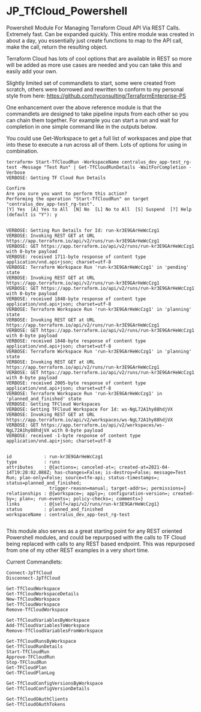 # JP_TfCloud_Powershell
Powershell Module For Managing Terraform Cloud API Via REST Calls.   Extremely fast.   Can be expanded quickly.   This entire module was created in about a day, you essentially just create functions to map to the API call, make the call, return the resulting object.

Terraform Cloud has lots of cool options that are available in REST so more will be added as more use cases are needed and you can take this and easily add your own.

Slightly limited set of commandlets to start, some were created from scratch, others were borrowed and rewritten to conform to my personal style from here: https://github.com/tyconsulting/TerraformEnterprise-PS

One enhancement over the above reference module is that the commandlets are designed to take pipeline inputs from each other so you can chain them together.  For example you can start a run and wait for completion in one simple command like in the outputs below.

You could use Get-Workspace to get a full list of workspaces and pipe that into these to execute a run across all of them.   Lots of options for using in combination.

```
terraform> Start-TfCloudRun -WorkspaceName centralus_dev_app-test_rg-test -Message "Test Run" | Get-TfCloudRunDetails -WaitForCompletion -Verbose
VERBOSE: Getting TF Cloud Run Details

Confirm
Are you sure you want to perform this action?
Performing the operation "Start-TfCloudRun" on target "centralus_dev_app-test_rg-test".
[Y] Yes  [A] Yes to All  [N] No  [L] No to All  [S] Suspend  [?] Help (default is "Y"): y


VERBOSE: Getting Run Details for Id: run-kr3E9GArHeWcCzg1
VERBOSE: Invoking REST GET at URL https://app.terraform.io/api/v2/runs/run-kr3E9GArHeWcCzg1
VERBOSE: GET https://app.terraform.io/api/v2/runs/run-kr3E9GArHeWcCzg1 with 0-byte payload
VERBOSE: received 1711-byte response of content type application/vnd.api+json; charset=utf-8
VERBOSE: Terraform Workspace Run 'run-kr3E9GArHeWcCzg1' in 'pending' state
VERBOSE: Invoking REST GET at URL https://app.terraform.io/api/v2/runs/run-kr3E9GArHeWcCzg1
VERBOSE: GET https://app.terraform.io/api/v2/runs/run-kr3E9GArHeWcCzg1 with 0-byte payload
VERBOSE: received 1848-byte response of content type application/vnd.api+json; charset=utf-8
VERBOSE: Terraform Workspace Run 'run-kr3E9GArHeWcCzg1' in 'planning' state
VERBOSE: Invoking REST GET at URL https://app.terraform.io/api/v2/runs/run-kr3E9GArHeWcCzg1
VERBOSE: GET https://app.terraform.io/api/v2/runs/run-kr3E9GArHeWcCzg1 with 0-byte payload
VERBOSE: received 1848-byte response of content type application/vnd.api+json; charset=utf-8
VERBOSE: Terraform Workspace Run 'run-kr3E9GArHeWcCzg1' in 'planning' state
VERBOSE: Invoking REST GET at URL https://app.terraform.io/api/v2/runs/run-kr3E9GArHeWcCzg1
VERBOSE: GET https://app.terraform.io/api/v2/runs/run-kr3E9GArHeWcCzg1 with 0-byte payload
VERBOSE: received 2005-byte response of content type application/vnd.api+json; charset=utf-8
VERBOSE: Terraform Workspace Run 'run-kr3E9GArHeWcCzg1' in 'planned_and_finished' state
VERBOSE: Getting TFCloud Workspaces
VERBOSE: Getting TFCloud Workspace For Id: ws-NgL72A1hy88hdjVX
VERBOSE: Invoking REST GET at URL https://app.terraform.io/api/v2/workspaces/ws-NgL72A1hy88hdjVX
VERBOSE: GET https://app.terraform.io/api/v2/workspaces/ws-NgL72A1hy88hdjVX with 0-byte payload
VERBOSE: received -1-byte response of content type application/vnd.api+json; charset=utf-8


id            : run-kr3E9GArHeWcCzg1
type          : runs
attributes    : @{actions=; canceled-at=; created-at=2021-04-14T19:28:02.088Z; has-changes=False; is-destroy=False; message=Test Run; plan-only=False; source=tfe-api; status-timestamps=; status=planned_and_finished;
                trigger-reason=manual; target-addrs=; permissions=}
relationships : @{workspace=; apply=; configuration-version=; created-by=; plan=; run-events=; policy-checks=; comments=}
links         : @{self=/api/v2/runs/run-kr3E9GArHeWcCzg1}
status        : planned_and_finished
workspaceName : centralus_dev_app-test_rg-test


```

This module also serves as a great starting point for any REST oriented Powershell modules, and could be repurposed with the calls to TF Cloud being replaced with calls to any REST based endpoint.   This was repurposed from one of my other REST examples in a very short time.

Current Commandlets:

```
Connect-JpTfCloud
Disconnect-JpTfCloud
```

```
Get-TfCloudWorkspace
Get-TfCloudWorkspaceDetails
New-TfCloudWorkspace
Set-TfCloudWorkspace
Remove-TfCloudWorkspace
```

```
Get-TfCloudVariablesByWorkspace
Add-TfCloudVariablesToWorkspace
Remove-TfCloudVariablesFromWorkspace
```

```
Get-TfCloudRunsByWorkspace
Get-TfCloudRunDetails
Start-TfCloudRun
Approve-TFCloudRun
Stop-TFCloudRun
Get-TFCloudPlan
Get-TFCloudPlanLog
```

```
Get-TfCloudConfigVersionsByWorkspace
Get-TfCloudConfigVersionDetails
```

```
Get-TfCloudOAuthClients
Get-TfCloudOAuthTokens
```